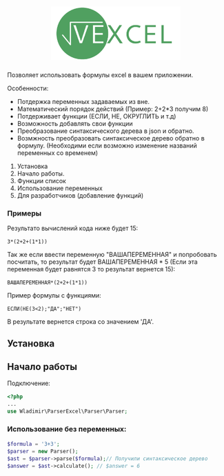 <h1 align="center">
  <img src="./logo.png" alt="vexcel" width="300px">
</h1>


 Позволяет  использовать формулы excel в вашем приложении. 

 Особенности: 
   * Потдержка переменных задаваемых из вне. 
   * Математический порядок действий (Пример: 2+2\*3 получим 8) 
   * Потдерживает функции  (ЕСЛИ, НЕ, ОКРУГЛИТЬ и т.д)
   * Возможность добавлять свои функции
  * Преобразование синтаксического дерева в  json  и обратно.
  * Возмжность преобразовать синтаксическое дерево обратно в формулу. (Необходими если возможно изменение названий переменных со временем) 
 

1) Установка
2) Начало работы. 
4) Функции список
5) Использование переменных
6) Для разработчиков (добавление функций)

### Примеры 
Результато вычислений кода ниже будет 15: 
```code
3*(2+2+(1*1)) 
```
Так же если ввести переменную "ВАШАПЕРЕМЕННАЯ" и попробовать посчитать, то результат будет ВАШАПЕРЕМЕННАЯ * 5 (Если эта переменная будет равнятся 3 то результат вернется 15): 
```code
ВАШАПЕРЕМЕННАЯ*(2+2+(1*1)) 
```

Пример формулы с функциями: 
```code
ЕСЛИ(НЕ(3<2);"ДА";"НЕТ")
```
В результате вернется строка со значением 'ДА'. 

## Установка 

## Начало работы    

Подключение: 
```php
<?php
...
use Wladimir\ParserExcel\Parser\Parser;
```
 ### Использование без переменных: 
```php
$formula = '3+3'; 
$parser = new Parser();
$ast = $parser->parse($formula);// Получили синтаксическое дерево
$answer = $ast->calculate(); // $answer = 6
````

